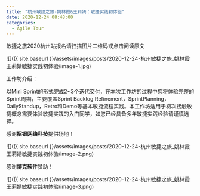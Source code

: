 ```yaml
---
title: "杭州敏捷之旅-姚林霞&王莉婧：敏捷实践初体验"
date: 2020-12-24 08:48:00
categories:
  - Agile Tour
---
```

敏捷之旅2020杭州站报名请扫描图片二维码或点击阅读原文

![]({{ site.baseurl }}/assets/images/posts/2020-12-24-杭州敏捷之旅_姚林霞王莉婧敏捷实践初体验/image-1.jpg)

工作坊介绍：

以Mini Sprint的形式完成2~3个迭代交付，在本次工作坊的过程中您将体验完整的Sprint周期，主要覆盖Sprint Backlog Refinement，SprintPlanning，DailyStandup，Retro和Demo等基本敏捷流程实践。本工作坊适用于初次接触敏捷概念需要体验敏捷实践的入门同学，如您已经具备多年敏捷实践经验请谨慎选择。

感谢****招银网络科技****提供场地！

![]({{ site.baseurl }}/assets/images/posts/2020-12-24-杭州敏捷之旅_姚林霞王莉婧敏捷实践初体验/image-2.png)

感谢**博克软件**赞助！

![]({{ site.baseurl }}/assets/images/posts/2020-12-24-杭州敏捷之旅_姚林霞王莉婧敏捷实践初体验/image-3.png)